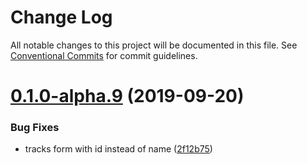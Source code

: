 # Change Log

All notable changes to this project will be documented in this file.
See [Conventional Commits](https://conventionalcommits.org) for commit guidelines.

# [0.1.0-alpha.9](https://github.com/tinacms/tinacms/compare/@tinacms/gatsby-tinacms-json@0.1.0-alpha.8...@tinacms/gatsby-tinacms-json@0.1.0-alpha.9) (2019-09-20)


### Bug Fixes

* tracks form with id instead of name ([2f12b75](https://github.com/tinacms/tinacms/commit/2f12b75))

